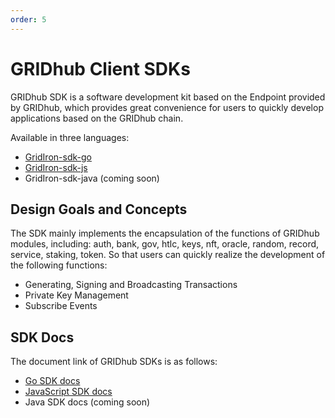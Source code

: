 ```yaml
---
order: 5
---
```


# GRIDhub Client SDKs

GRIDhub SDK is a software development kit based on the Endpoint provided by GRIDhub, which provides great convenience for users to quickly develop applications based on the GRIDhub chain.

Available in three languages:

- [GridIron-sdk-go](https://github.com/gridironprotocol/gridiron-sdk-go)
- [GridIron-sdk-js](https://github.com/gridironprotocol/gridiron-sdk-js)
- GridIron-sdk-java (coming soon)

## Design Goals and Concepts

The SDK mainly implements the encapsulation of the functions of GRIDhub modules, including: auth, bank, gov, htlc, keys, nft, oracle, random, record, service, staking, token. So that users can quickly realize the development of the following functions:

- Generating, Signing and Broadcasting Transactions
- Private Key Management
- Subscribe Events

## SDK Docs

The document link of GRIDhub SDKs is as follows:

- [Go SDK docs](https://github.com/gridironprotocol/gridiron-sdk-go/blob/master/README.md)
- [JavaScript SDK docs](https://github.com/gridironprotocol/gridiron-sdk-js/blob/master/README.md)
- Java SDK docs (coming soon)
